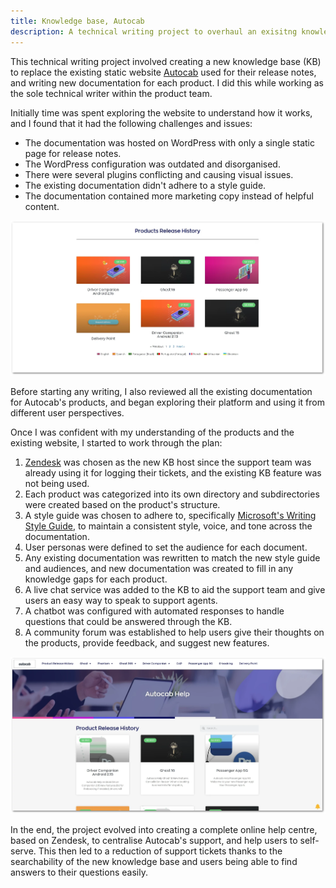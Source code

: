 ```yaml
---
title: Knowledge base, Autocab
description: A technical writing project to overhaul an exisitng knowledge base.
---
```


This technical writing project involved creating a new knowledge base (KB) to replace the existing static website [Autocab]() used for their release notes, and writing new documentation for each product. I did this while working as the sole technical writer within the product team. 

Initially time was spent exploring the website to understand how it works, and I found that it had the following challenges and issues:

* The documentation was hosted on WordPress with only a single static page for release notes.
* The WordPress configuration was outdated and disorganised.
* There were several plugins conflicting and causing visual issues.
* The existing documentation didn't adhere to a style guide.
* The documentation contained more marketing copy instead of helpful content.

![Screenshot of Autocab's documentation website](../../../assets/autocab-wp-before.webp)

Before starting any writing, I also reviewed all the existing documentation for Autocab's products, and began exploring their platform and using it from different user perspectives.

Once I was confident with my understanding of the products and the existing website, I started to work through the plan:

1. [Zendesk]() was chosen as the new KB host since the support team was already using it for logging their tickets, and the existing KB feature was not being used.
2. Each product was categorized into its own directory and subdirectories were created based on the product's structure.
3. A style guide was chosen to adhere to, specifically [Microsoft's Writing Style Guide](https://learn.microsoft.com/en-us/style-guide/welcome/), to maintain a consistent style, voice, and tone across the documentation.
4. User personas were defined to set the audience for each document.
5. Any existing documentation was rewritten to match the new style guide and audiences, and new documentation was created to fill in any knowledge gaps for each product.
6. A live chat service was added to the KB to aid the support team and give users an easy way to speak to support agents.
7. A chatbot was configured with automated responses to handle questions that could be answered through the KB.
8. A community forum was established to help users give their thoughts on the products, provide feedback, and suggest new features.

![Screenshot of Autocab's new documentation website](../../../assets/autocab-wp-after.webp)

In the end, the project evolved into creating a complete online help centre, based on Zendesk, to centralise Autocab's support, and help users to self-serve. This then led to a reduction of support tickets thanks to the searchability of the new knowledge base and users being able to find answers to their questions easily. 